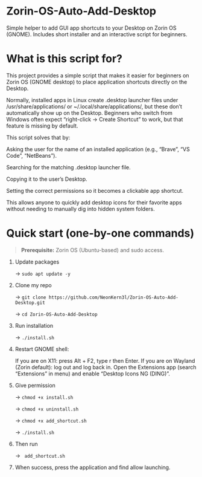 # Zorin-OS-Auto-Add-Desktop
Simple helper to add GUI app shortcuts to your Desktop on Zorin OS (GNOME). Includes short installer and an interactive script for beginners.

# What is this script for?
This project provides a simple script that makes it easier for beginners on Zorin OS (GNOME desktop) to place application shortcuts directly on the Desktop.

Normally, installed apps in Linux create .desktop launcher files under /usr/share/applications/ or ~/.local/share/applications/, but these don’t automatically show up on the Desktop. Beginners who switch from Windows often expect “right-click → Create Shortcut” to work, but that feature is missing by default.

This script solves that by:

Asking the user for the name of an installed application (e.g., “Brave”, “VS Code”, “NetBeans”).

Searching for the matching .desktop launcher file.

Copying it to the user’s Desktop.

Setting the correct permissions so it becomes a clickable app shortcut.

This allows anyone to quickly add desktop icons for their favorite apps without needing to manually dig into hidden system folders.

# Quick start (one-by-one commands)

> **Prerequisite:** Zorin OS (Ubuntu-based) and sudo access.

1. Update packages
   
   -> ``` sudo apt update -y ```
   
3. Clone my repo

   -> ``` git clone https://github.com/NeonKern3l/Zorin-OS-Auto-Add-Desktop.git ```

   -> ```cd Zorin-OS-Auto-Add-Desktop```
   
5. Run installation
   
   -> ``` ./install.sh ```
   
6. Restart GNOME shell:
   
   If you are on X11: press Alt + F2, type r then Enter.
   If you are on Wayland (Zorin default): log out and log back in.
   Open the Extensions app (search “Extensions” in menu) and enable “Desktop Icons NG (DING)”.
   
7. Give permission
   
   -> ``` chmod +x install.sh ```

   -> ``` chmod +x uninstall.sh ```

   -> ``` chmod +x add_shortcut.sh ``` 
   
   -> ``` ./install.sh ```
   
9. Then run
    
    -> ``` add_shortcut.sh``` 
    
10. When success, press the application and find allow launching.
